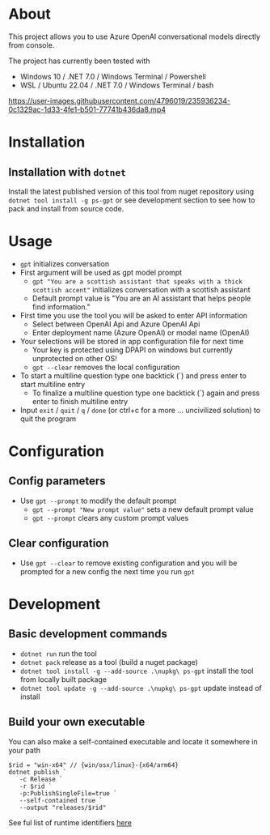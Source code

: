 # About

This project allows you to use Azure OpenAI conversational models directly from console.

The project has currently been tested with 
- Windows 10 / .NET 7.0 / Windows Terminal / Powershell
- WSL / Ubuntu 22.04 / .NET 7.0 / Windows Terminal / bash

https://user-images.githubusercontent.com/4796019/235936234-0c1329ac-1d33-4fe1-b501-77741b436da8.mp4


# Installation

## Installation with `dotnet`
Install the latest published version of this tool from nuget repository using `dotnet tool install -g ps-gpt` or see development section to see how to pack and install from source code.
# Usage

- `gpt` initializes conversation
- First argument will be used as gpt model prompt
  - `gpt "You are a scottish assistant that speaks with a thick scottish accent"` initializes conversation with a scottish assistant
  - Default prompt value is "You are an AI assistant that helps people find information."
- First time you use the tool you will be asked to enter API information
  - Select between OpenAI Api and Azure OpenAI Api
  - Enter deployment name (Azure OpenAI) or model name (OpenAI)
- Your selections will be stored in app configuration file for next time
  - Your key is protected using DPAPI on windows but currently unprotected on other OS!
  - `gpt --clear` removes the local configuration
- To start a multiline question type one backtick (`) and press enter to start multiline entry
  - To finalize a multiline question type one backtick (`) again and press enter to finish multiline entry
- Input `exit` / `quit` / `q` / `done` (or ctrl+c for a more ... uncivilized solution) to quit the program

# Configuration
## Config parameters
- Use `gpt --prompt` to modify the default prompt
  - `gpt --prompt "New prompt value"` sets a new default prompt value
  - `gpt --prompt` clears any custom prompt values
## Clear configuration
- Use `gpt --clear` to remove existing configuration and you will be prompted for a new config the next time you run `gpt`


# Development

## Basic development commands
- `dotnet run` run the tool
- `dotnet pack` release as a tool (build a nuget package)
- `dotnet tool install -g --add-source .\nupkg\ ps-gpt` install the tool from locally built package
- `dotnet tool update -g --add-source .\nupkg\ ps-gpt` update instead of install    

## Build your own executable
You can also make a self-contained executable and locate it somewhere in your path
```
$rid = "win-x64" // {win/osx/linux}-{x64/arm64}
dotnet publish `
   -c Release `
   -r $rid `
   -p:PublishSingleFile=true `
   --self-contained true `
   --output "releases/$rid"
```
See ful list of runtime identifiers [here](https://github.com/dotnet/runtime/blob/main/src/libraries/Microsoft.NETCore.Platforms/src/runtime.json)

